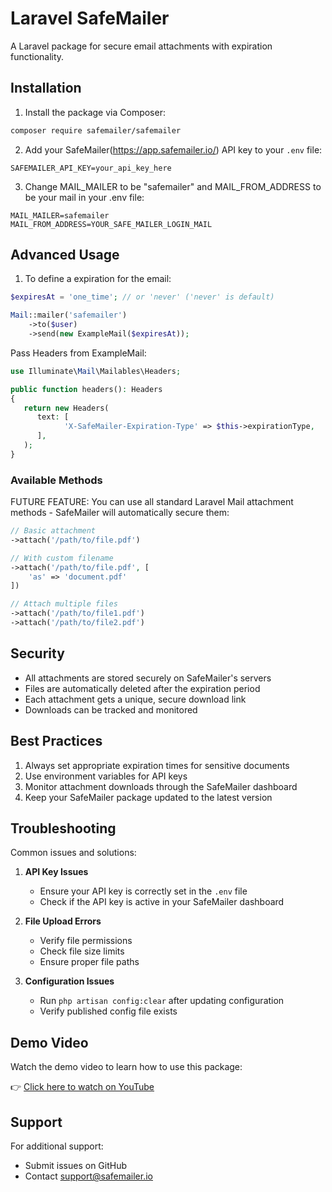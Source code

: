 # Laravel SafeMailer

A Laravel package for secure email attachments with expiration functionality.

## Installation

1. Install the package via Composer:

```bash
composer require safemailer/safemailer
```

2. Add your SafeMailer(https://app.safemailer.io/) API key to your `.env` file:

```env
SAFEMAILER_API_KEY=your_api_key_here
```

3. Change MAIL_MAILER to be "safemailer" and MAIL_FROM_ADDRESS to be your mail in your .env file:

```env
MAIL_MAILER=safemailer
MAIL_FROM_ADDRESS=YOUR_SAFE_MAILER_LOGIN_MAIL
```

## Advanced Usage

1. To define a expiration for the email:

```php
$expiresAt = 'one_time'; // or 'never' ('never' is default)

Mail::mailer('safemailer')
    ->to($user)
    ->send(new ExampleMail($expiresAt));
```
Pass Headers from ExampleMail:

```php
use Illuminate\Mail\Mailables\Headers;

public function headers(): Headers
{
   return new Headers(
      text: [
            'X-SafeMailer-Expiration-Type' => $this->expirationType,
      ],
   );
}
```

### Available Methods

FUTURE FEATURE:
You can use all standard Laravel Mail attachment methods - SafeMailer will automatically secure them:

```php
// Basic attachment
->attach('/path/to/file.pdf')

// With custom filename
->attach('/path/to/file.pdf', [
    'as' => 'document.pdf'
])

// Attach multiple files
->attach('/path/to/file1.pdf')
->attach('/path/to/file2.pdf')
```



## Security

- All attachments are stored securely on SafeMailer's servers
- Files are automatically deleted after the expiration period
- Each attachment gets a unique, secure download link
- Downloads can be tracked and monitored

## Best Practices

1. Always set appropriate expiration times for sensitive documents
2. Use environment variables for API keys
3. Monitor attachment downloads through the SafeMailer dashboard
4. Keep your SafeMailer package updated to the latest version

## Troubleshooting

Common issues and solutions:

1. **API Key Issues**
   - Ensure your API key is correctly set in the `.env` file
   - Check if the API key is active in your SafeMailer dashboard

2. **File Upload Errors**
   - Verify file permissions
   - Check file size limits
   - Ensure proper file paths

3. **Configuration Issues**
   - Run `php artisan config:clear` after updating configuration
   - Verify published config file exists

## Demo Video
Watch the demo video to learn how to use this package:

👉 [Click here to watch on YouTube](https://youtu.be/V_f_GU7P9aI)

## Support

For additional support:
- Submit issues on GitHub
- Contact support@safemailer.io
